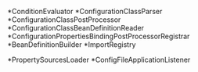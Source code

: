 
*ConditionEvaluator
*ConfigurationClassParser
*ConfigurationClassPostProcessor
*ConfigurationClassBeanDefinitionReader
*ConfigurationPropertiesBindingPostProcessorRegistrar
*BeanDefinitionBuilder
*ImportRegistry


*PropertySourcesLoader
*ConfigFileApplicationListener